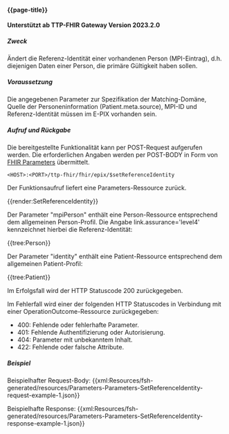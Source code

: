 #### {{page-title}}
**Unterstützt ab TTP-FHIR Gateway Version 2023.2.0**

##### **Zweck**
Ändert die Referenz-Identität einer vorhandenen Person (MPI-Eintrag), d.h. diejenigen Daten einer Person, die primäre Gültigkeit haben sollen.

##### **Voraussetzung**
Die angegebenen Parameter zur Spezifikation der Matching-Domäne, Quelle der Personeninformation (Patient.meta.source), MPI-ID und Referenz-Identität müssen im E-PIX vorhanden sein.

##### **Aufruf und Rückgabe**
Die bereitgestellte Funktionalität kann per POST-Request aufgerufen werden. Die erforderlichen Angaben werden per POST-BODY in Form von [FHIR Parameters](https://www.hl7.org/fhir/parameters.html) übermittelt.

`<HOST>:<PORT>/ttp-fhir/fhir/epix/$setReferenceIdentity`

Der Funktionsaufruf liefert eine Parameters-Ressource zurück.

{{render:SetReferenceIdentity}}

Der Parameter "mpiPerson" enthält eine Person-Ressource entsprechend dem allgemeinen Person-Profil. Die Angabe link.assurance='level4' kennzeichnet hierbei die Referenz-Identität:

{{tree:Person}}

Der Parameter "identity" enthält eine Patient-Ressource entsprechend dem allgemeinen Patient-Profil:

{{tree:Patient}}

Im Erfolgsfall wird der HTTP Statuscode 200 zurückgegeben.

Im Fehlerfall wird einer der folgenden HTTP Statuscodes in Verbindung mit einer OperationOutcome-Ressource zurückgegeben:
* 400: Fehlende oder fehlerhafte Parameter.
* 401: Fehlende Authentifizierung oder Autorisierung.
* 404: Parameter mit unbekanntem Inhalt.
* 422: Fehlende oder falsche Attribute.

##### **Beispiel**
Beispielhafter Request-Body:
{{xml:Resources/fsh-generated/resources/Parameters-Parameters-SetReferenceIdentity-request-example-1.json}}

Beispielhafte Response:
{{xml:Resources/fsh-generated/resources/Parameters-Parameters-SetReferenceIdentity-response-example-1.json}}

